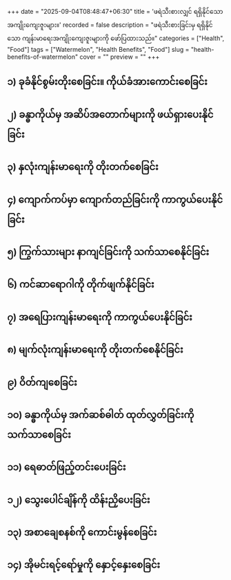 +++
date = "2025-09-04T08:48:47+06:30"
title = 'ဖရဲသီးစားလျှင် ရရှိနိုင်သော အကျိုးကျေးဇူးများ။'
recorded = false
description = "ဖရဲသီးစားခြင်းမှ ရရှိနိုင်သော ကျန်းမာရေးအကျိုးကျေးဇူးများကို ဖော်ပြထားသည်။"
categories = ["Health", "Food"]
tags = ["Watermelon", "Health Benefits", "Food"]
slug = "health-benefits-of-watermelon"
cover = ""
preview = ""
+++
## ၁) ခုခံနိုင်စွမ်းတိုးစေခြင်း။ ကိုယ်ခံအားကောင်းစေခြင်း

## ၂) ခန္ဓာကိုယ်မှ အဆိပ်အတောက်များကို ဖယ်ရှားပေးနိုင်ခြင်း

## ၃) နှလုံးကျန်းမာရေးကို တိုးတက်စေခြင်း

## ၄) ကျောက်ကပ်မှာ ကျောက်တည်ခြင်းကို ကာကွယ်ပေးနိုင်ခြင်း

## ၅) ကြွက်သားများ နာကျင်ခြင်းကို သက်သာစေနိုင်ခြင်း

## ၆) ကင်ဆာရောဂါကို တိုက်ဖျက်နိုင်ခြင်း

## ၇) အရေပြားကျန်းမာရေးကို ကာကွယ်ပေးနိုင်ခြင်း

## ၈) မျက်လုံးကျန်းမာရေးကို တိုးတက်စေနိုင်ခြင်း

## ၉) ဝိတ်ကျစေခြင်း

## ၁၀) ခန္ဓာကိုယ်မှ အက်ဆစ်ဓါတ် ထုတ်လွှတ်ခြင်းကို သက်သာစေခြင်း

## ၁၁) ရေဓာတ်ဖြည့်တင်းပေးခြင်း

## ၁၂) သွေးပေါင်ချိန်ကို ထိန်းညှိပေးခြင်း

## ၁၃) အစာချေစနစ်ကို ကောင်းမွန်စေခြင်း

## ၁၄) အိုမင်းရင့်ရော်မှုကို နှောင့်နှေးစေခြင်း
